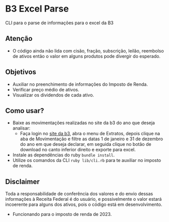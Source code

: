 # B3 Excel Parse

CLI para o parse de informações para o excel da B3

## Atenção

- O código ainda não lida com cisão, fração, subscrição, leilão, reembolso de ativos então o valor em alguns produtos
  pode divergir do esperado.

## Objetivos

- Auxiliar no preenchimento de informações do Imposto de Renda.
- Verificar preço médio de ativos.
- Visualizar os dividendos de cada ativo.

## Como usar?

- Baixe as movimentações realizadas no site da b3 do ano que deseja analisar:
    - Faça login
      no [site da b3](https://www.investidor.b3.com.br/?utm_source=home_b3&utm_medium=botao_area_investidor&utm_campaign=lancamento_area_investidor),
      abra o menu de Extratos, depois clique na aba de Movimentação e filtre as datas 1 de janeiro e 31 de dezembro do
      ano em que deseja declarar, em seguida clique no botão de download no canto inferior direito e exporte para excel.
- Instale as dependências do ruby `bundle install`.
- Utilize os comandos da CLI `ruby lib/cli.rb` para te auxiliar no imposto de renda.

## Disclaimer

Toda a responsabilidade de conferência dos valores e do envio dessas informações à Receita Federal é do usuário, e
possivelmente o valor estará incoerente para alguns dos ativos, pois o código está em desenvolvimento.

- Funcionando para o imposto de renda de 2023.
